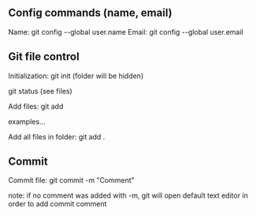 ## Config commands (name, email)
Name:
git config --global user.name
Email:
git config --global user.email

## Git file control
Initialization:
git init
(folder will be hidden)

git status
(see files)

Add files:
git add <file>

examples...

Add all files in folder:
git add .


## Commit
Commit file:
git commit -m "Comment"

note: if no comment was added with -m, git will open default text editor in order to add commit comment